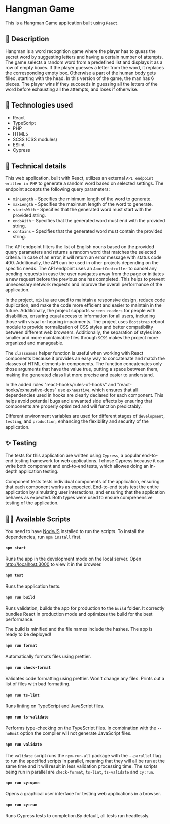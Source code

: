 # Hangman Game

This is a Hangman Game application built using `React`.

## :scroll: Description

Hangman is a word recognition game where the player has to guess the secret word by suggesting letters and having a certain number of attempts. The game selects a random word from a predefined list and displays it as a row of empty boxes. If the player guesses a letter from the word, it replaces the corresponding empty box. Otherwise a part of the human body gets filled, starting with the head. In this version of the game, the man has 6 pieces. The player wins if they succeeds in guessing all the letters of the word before exhausting all the attempts, and loses if otherwise.

## :briefcase: Technologies used

- React
- TypeScript
- PHP
- HTML5
- SCSS (CSS modules)
- ESlint
- Cypress

## :pencil: Technical details

This web application, built with React, utilizes an external `API endpoint written in PHP` to generate a random word based on selected settings. The endpoint accepts the following query parameters:

- `minLength` - Specifies the minimum length of the word to generate.
- `maxLength` - Specifies the maximum length of the word to generate.
- `startsWith` - Specifies that the generated word must start with the provided string.
- `endsWith` - Specifies that the generated word must end with the provided string.
- `contains` - Specifies that the generated word must contain the provided string.

The API endpoint filters the list of English nouns based on the provided query parameters and returns a random word that matches the selected criteria. In case of an error, it will return an error message with status code 400. Additionally, the API can be used in other projects depending on the specific needs.
The API endpoint uses an `AbortController` to cancel any pending requests in case the user navigates away from the page or initiates a new request before the previous one has completed. This helps to prevent unnecessary network requests and improve the overall performance of the application.

In the project, `mixins` are used to maintain a responsive design, reduce code duplication, and make the code more efficient and easier to maintain in the future.
Additionally, the project supports `screen readers` for people with disabilities, ensuring equal access to information for all users, including those with visual or hearing impairments.
The project uses `Bootstrap` reboot module to provide normalization of CSS styles and better compatibility between different web browsers.
Additionally, the separation of styles into smaller and more maintainable files through `SCSS` makes the project more organized and manageable.

The `classnames` helper function is useful when working with React components because it provides an easy way to concatenate and match the classes of HTML elements in components. The function concatenates only those arguments that have the value true, putting a space between them, making the generated class list more precise and easier to understand.

In the added rules "react-hooks/rules-of-hooks" and "react-hooks/exhaustive-deps" use `exhaustive`, which ensures that all dependencies used in hooks are clearly declared for each component. This helps avoid potential bugs and unwanted side effects by ensuring that components are properly optimized and will function predictably.

Different environment variables are used for different stages of `development`, `testing`, and `production`, enhancing the flexibility and security of the application.

## :sparkles: Testing

The tests for this application are written using `Cypress`, a popular end-to-end testing framework for web applications. I chose Cypress because it can write both component and end-to-end tests, which allowes doing an in-depth application testing.

Component tests tests individual components of the application, ensuring that each component works as expected. End-to-end tests test the entire application by simulating user interactions, and ensuring that the application behaves as expected. Both types were used to ensure comprehensive testing of the application.

## :woman_juggling: Available Scripts

You need to have [NodeJS](https://nodejs.org/en/) installed to run the scripts. To install the dependencies, run `npm install` first.

#### `npm start`

Runs the app in the development mode on the local server.
Open [http://localhost:3000](http://localhost:3000) to view it in the browser.

#### `npm test`

Runs the application tests.

#### `npm run build`

Runs validation, builds the app for production to the `build` folder.
It correctly bundles React in production mode and optimizes the build for the best performance.

The build is minified and the file names include the hashes.
The app is ready to be deployed!

#### `npm run format`

Automatically formats files using prettier.

#### `npm run check-format`

Validates code formatting using prettier. Won't change any files. Prints out a list of files with bad formatting.

#### `npm run ts-lint`

Runs linting on TypeScript and JavaScript files.

#### `npm run ts-validate`

Performs type-checking on the TypeScript files. In combination with the `--noEmit` option the compiler will not generate JavaScript files.

#### `npm run validate`

The `validate` script runs the `npm-run-all` package with the `--parallel` flag to run the specified scripts in parallel, meaning that they will all be run at the same time and it will result in less validation processing time. The scripts being run in parallel are `check-format`, `ts-lint`, `ts-validate` and `cy:run`.

#### `npm run cy:open`

Opens a graphical user interface for testing web applications in a browser.

#### `npm run cy:run`

Runs Cypress tests to completion.By default, all tests run headlessly.
